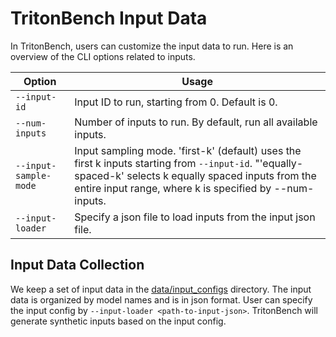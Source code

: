 # TritonBench Input Data

In TritonBench, users can customize the input data to run. Here is an overview of the CLI options related to inputs.

| Option                | Usage                                                                                                                                                                                                                |
|-----------------------|----------------------------------------------------------------------------------------------------------------------------------------------------------------------------------------------------------------------|
| `--input-id`          | Input ID to run, starting from 0.      Default is 0.                                                                                                                                                                 |
| `--num-inputs`        | Number of inputs to run. By default, run all available inputs.                                                                                                                                                       |
| `--input-sample-mode` | Input sampling mode. 'first-k' (default) uses the first k inputs starting from `--input-id`.  "'equally-spaced-k' selects k equally spaced inputs from the entire input range, where k is specified by --num-inputs. |
| `--input-loader`      | Specify a json file to load inputs from the input json file.                                                                                                                                                         |


## Input Data Collection

We keep a set of input data in the [data/input_configs](https://github.com/meta-pytorch/tritonbench/tree/main/tritonbench/data/input_configs) directory.
The input data is organized by model names and is in json format. User can specify the input config by `--input-loader <path-to-input-json>`.
TritonBench will generate synthetic inputs based on the input config.